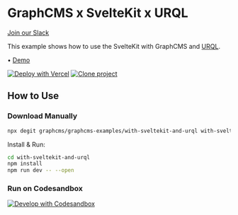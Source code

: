 # GraphCMS x SvelteKit x URQL

[Join our Slack](https://slack.graphcms.com)

This example shows how to use the SvelteKit with GraphCMS and [URQL].

• [Demo](https://with-sveltekit-and-urql-xi.vercel.app/)

[![Deploy with Vercel](https://vercel.com/button)](https://vercel.com/import/project?template=https://github.com/GraphCMS/graphcms-examples/tree/master/with-sveltekit-and-urql) [![Clone project](https://graphcms.com/button)](https://app.graphcms.com/clone/0ff23f7a41ce4da69a366ab299cc24d8)

## How to Use

### Download Manually

```bash
npx degit graphcms/graphcms-examples/with-sveltekit-and-urql with-sveltekit-and-urql
```

Install & Run:

```bash
cd with-sveltekit-and-urql
npm install
npm run dev -- --open
```

### Run on Codesandbox

[![Develop with Codesandbox](https://codesandbox.io/static/img/play-codesandbox.svg)](https://codesandbox.io/s/github/GraphCMS/graphcms-examples/tree/master/with-sveltekit-and-urql)

<!-- Links -->

[urql]: https://formidable.com/open-source/urql/docs/basics/svelte/#variables
